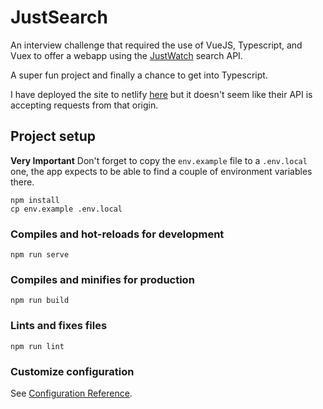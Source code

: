 # JustSearch

An interview challenge that required the use of VueJS, Typescript, and Vuex to offer a webapp using the [JustWatch](https://www.justwatch.com) search API.

A super fun project and finally a chance to get into Typescript.

I have deployed the site to netlify [here](https://justwatch.netlify.app/) but it doesn't seem like their API is accepting requests from that origin.

## Project setup

**Very Important** Don't forget to copy the `env.example` file to a `.env.local` one, the app expects to be able to find a couple of environment variables there.
```
npm install
cp env.example .env.local
```

### Compiles and hot-reloads for development

```
npm run serve
```

### Compiles and minifies for production

```
npm run build
```

### Lints and fixes files

```
npm run lint
```

### Customize configuration
See [Configuration Reference](https://cli.vuejs.org/config/).
